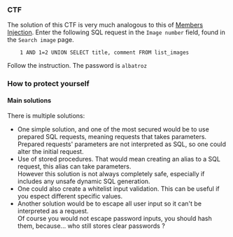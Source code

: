### CTF

The solution of this CTF is very much analogous to this of [Members Injection](../../03_SQL_Union-based_Injection_Members). Enter the following SQL request in the `Image number` field, found in the `Search image` page.
```
    1 AND 1=2 UNION SELECT title, comment FROM list_images
```
Follow the instruction. The password is `albatroz`

### How to protect yourself

#### Main solutions

There is multiple solutions:
- One simple solution, and one of the most secured would be to use prepared SQL requests, meaning requests that takes parameters.
Prepared requests' parameters are not interpreted as SQL, so one could alter the initial request.
- Use of stored procedures. That would mean creating an alias to a SQL request, this alias can take parameters.  
However this solution is not always completely safe, especially if includes any unsafe dynamic SQL generation.
- One could also create a whitelist input validation. This can be useful if you espect different specific values.
- Another solution would be to escape all user input so it can't be interpreted as a request.  
Of course you would not escape password inputs, you should hash them, because... who still stores clear passwords ?

